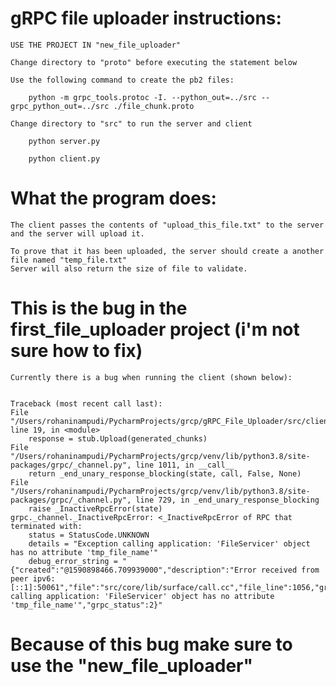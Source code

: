 # gRPC file uploader instructions:
    USE THE PROJECT IN "new_file_uploader"
    
    Change directory to "proto" before executing the statement below
    
    Use the following command to create the pb2 files:

        python -m grpc_tools.protoc -I. --python_out=../src --grpc_python_out=../src ./file_chunk.proto

    Change directory to "src" to run the server and client
    
        python server.py
    
        python client.py


# What the program does:
    The client passes the contents of "upload_this_file.txt" to the server and the server will upload it.

    To prove that it has been uploaded, the server should create a another file named "temp_file.txt"
    Server will also return the size of file to validate.


# This is the bug in the first_file_uploader project (i'm not sure how to fix)
    Currently there is a bug when running the client (shown below):


    Traceback (most recent call last):
    File "/Users/rohaninampudi/PycharmProjects/grcp/gRPC_File_Uploader/src/client.py", line 19, in <module>
        response = stub.Upload(generated_chunks)
    File "/Users/rohaninampudi/PycharmProjects/grcp/venv/lib/python3.8/site-packages/grpc/_channel.py", line 1011, in __call__
        return _end_unary_response_blocking(state, call, False, None)
    File "/Users/rohaninampudi/PycharmProjects/grcp/venv/lib/python3.8/site-packages/grpc/_channel.py", line 729, in _end_unary_response_blocking
        raise _InactiveRpcError(state)
    grpc._channel._InactiveRpcError: <_InactiveRpcError of RPC that terminated with:
        status = StatusCode.UNKNOWN
        details = "Exception calling application: 'FileServicer' object has no attribute 'tmp_file_name'"
        debug_error_string = "{"created":"@1590898466.709939000","description":"Error received from peer ipv6:[::1]:50061","file":"src/core/lib/surface/call.cc","file_line":1056,"grpc_message":"Exception calling application: 'FileServicer' object has no attribute 'tmp_file_name'","grpc_status":2}"


# Because of this bug make sure to use the "new_file_uploader"